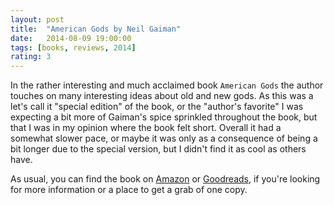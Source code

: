 ```yaml
---
layout: post
title:  "American Gods by Neil Gaiman"
date:   2014-08-09 19:00:00
tags: [books, reviews, 2014]
rating: 3
---
```

In the rather interesting and much acclaimed book `American Gods`  the author touches on many interesting ideas about old and new gods.
As this was a let's call it "special edition" of the book, or the "author's favorite" I was expecting a bit more of Gaiman's spice sprinkled throughout the book, but that I was in my opinion where the book felt short.
Overall it had a somewhat slower pace, or maybe it was only as a consequence of being a bit longer due to the special version, but I didn't find it as cool as others have.


As usual, you can find the book on [Amazon] or [Goodreads], if you're looking for more information or a place to get a grab of one copy.

[Amazon]: http://www.amazon.com/American-Gods-Authors-Preferred-Text/dp/0062080237
[Goodreads]: https://www.goodreads.com/book/show/4407.American_Gods
